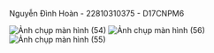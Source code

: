 Nguyễn Đình Hoàn - 22810310375 - D17CNPM6

![Ảnh chụp màn hình (54)](https://github.com/user-attachments/assets/29a12332-6340-441f-9915-0e1c8ca462cd)
![Ảnh chụp màn hình (56)](https://github.com/user-attachments/assets/67a14109-dc07-446b-ae39-f9d0b232686a)
![Ảnh chụp màn hình (55)](https://github.com/user-attachments/assets/9199c63d-4471-408c-b444-03fa93415ef2)
